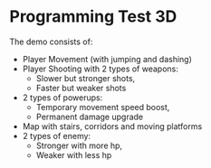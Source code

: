# Programming Test 3D

The demo consists of:

- Player Movement (with jumping and dashing)
- Player Shooting with 2 types of weapons:
  - Slower but stronger shots,
  - Faster but weaker shots
- 2 types of powerups:
  - Temporary movement speed boost,
  - Permanent damage upgrade
- Map with stairs, corridors and moving platforms
- 2 types of enemy:
  - Stronger with more hp,
  - Weaker with less hp
